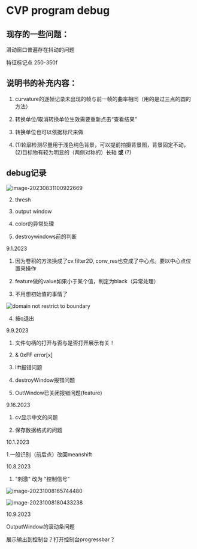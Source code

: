 # CVP program debug

## 现存的一些问题：

滑动窗口普遍存在抖动的问题

特征标记点 250-350f

## 说明书的补充内容：

1. curvature的逐帧记录未出现的帧与前一帧的曲率相同（用的是过三点的圆的方法）

2. 转换单位/取消转换单位生效需要重新点击“查看结果”

3. 转换单位也可以依据标尺来做

4. (1)轮廓检测尽量用于浅色纯色背景，可以提前拍摄背景图，背景固定不动，(2)目标物有较为明显的（两侧对称的）长轴 **或** (?)

## debug记录

![image-20230831100922669](D:\GitHub\Cockroach-video-parse\src\md_img\image-20230831100922669.png)

2. thresh

3. output window

4. color的异常处理

5. destroywindows前的判断

9.1.2023

1. 因为卷积的方法换成了cv.filter2D, conv_res也变成了中心点。要以中心点位置来操作

2. feature做的value如果小于某个值，判定为black（异常处理）

3. 不用想初始值的事情了

![domain not restrict to boundary](image.png)

4. 按q退出

9.9.2023

1. 文件句柄的打开与否与是否打开展示有关！

2. & 0xFF error[x]

3. lift报错问题

4. destroyWindow报错问题

5. OutWindow已关闭报错问题(feature)

9.16.2023

1. cv显示中文的问题

2. 保存数据格式的问题

10.1.2023

1.一般识别（前后点）改回meanshift

10.8.2023

1. "刺激" 改为 "控制信号"

![image-20231008165744480](C:\Users\LENOVO\AppData\Roaming\Typora\typora-user-images\image-20231008165744480.png)

![image-20231008180433238](C:\Users\LENOVO\AppData\Roaming\Typora\typora-user-images\image-20231008180433238.png)

10.9.2023

OutputWindow的滚动条问题

展示输出到控制台？打开控制台progressbar？